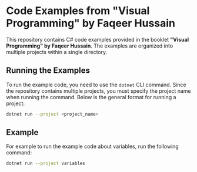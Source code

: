 # Code Examples from "Visual Programming" by Faqeer Hussain

This repository contains C# code examples provided in the booklet **"Visual Programming" by Faqeer Hussain**. The examples are organized into multiple projects within a single directory. 

## Running the Examples

To run the example code, you need to use the `dotnet` CLI command. Since the repository contains multiple projects, you must specify the project name when running the command. Below is the general format for running a project:

```bash
dotnet run --project <project_name>
```

## Example

For example to run the example code about variables, run the following command:

```bash
dotnet run --project variables
```
